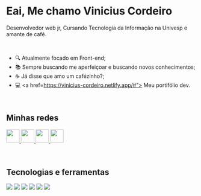 # <div>
  <h1>Eai, Me chamo Vinicius Cordeiro</h1>
  <p>Desenvolvedor web jr, Cursando Tecnologia da Informação na Univesp e amante de café.</p>
</div>
</br>

- 🔍 Atualmente focado em Front-end;
- 📚 Sempre buscando me aperfeiçoar e buscando novos conhecimentos;
- ☕ Já disse que amo um cafézinho?;
- 💻 <a href=https://vinicius-cordeiro.netlify.app/#"> Meu portifólio dev</a>.

<br>
<div>
  
  <h2>Minhas redes</h2>
  <div>
    <a href="https://www.linkedin.com/in/viniciuscordeiro01">
      <img width="35px" src="https://img.icons8.com/color/48/000000/linkedin-2--v1.png" />
    </a>
    <a href="https://www.instagram.com/vinnycordeiro1">
      <img width="35px" src="https://img.icons8.com/fluency/48/000000/instagram-new.png" />
    </a>
    <a href="https://wa.me/5519989293380">
      <img width="35px" src="https://img.icons8.com/color/48/000000/whatsapp--v1.png" />
    </a>
    <a href="https://vinicius-cordeiro.netlify.app/#" >
      <img width="35px" src="https://img.icons8.com/fluency/48/000000/laptop.png" />
    </a>
  </div>
  <br>
  <br>
  
  <h2>Tecnologias e ferramentas</h2>
  <div>
    <img src="https://img.shields.io/badge/HTML5-E34F26?style=for-the-badge&logo=html5&logoColor=white" />
    <img src="https://img.shields.io/badge/CSS3-1572B6?style=for-the-badge&logo=css3&logoColor=white" />
    <img src="https://img.shields.io/badge/JavaScript-F7DF1E?style=for-the-badge&logo=javascript&logoColor=black" />
    <img src="https://img.shields.io/badge/GIT-E44C30?style=for-the-badge&logo=git&logoColor=white" />
    <img src="https://img.shields.io/badge/GitHub-100000?style=for-the-badge&logo=github&logoColor=white" />
    <img src="https://img.shields.io/badge/Visual_Studio_Code-0078D4?style=for-the-badge&logo=visual%20studio%20code&logoColor=white" />
    
  </div>
  <br>
  
  ##
 
</div>
